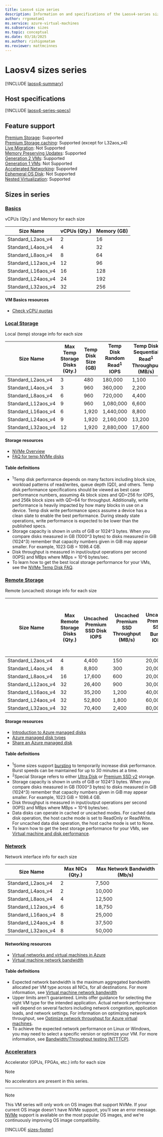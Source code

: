 ```yaml
---
title: Laosv4 size series
description: Information on and specifications of the Laosv4-series sizes
author: rrgomatam1
ms.service: azure-virtual-machines
ms.subservice: sizes
ms.topic: conceptual
ms.date: 03/18/2025
ms.author: rishigomatam
ms.reviewer: mattmcinnes
---
```


# Laosv4 sizes series

[!INCLUDE [laosv4-summary](./includes/laosv4-series-summary.md)]

## Host specifications
[!INCLUDE [laosv4-series-specs](./includes/laosv4-series-specs.md)]

## Feature support
[Premium Storage](../../premium-storage-performance.md): Supported <br>[Premium Storage caching](../../premium-storage-performance.md): Supported (except for L32aos_v4) <br>[Live Migration](../../maintenance-and-updates.md): Not Supported <br>[Memory Preserving Updates](../../maintenance-and-updates.md): Supported <br>[Generation 2 VMs](../../generation-2.md): Supported <br>[Generation 1 VMs](../../generation-2.md): Not Supported <br>[Accelerated Networking](/azure/virtual-network/create-vm-accelerated-networking-cli): Supported <br>[Ephemeral OS Disk](../../ephemeral-os-disks.md): Not Supported <br>[Nested Virtualization](/virtualization/hyper-v-on-windows/user-guide/nested-virtualization): Supported <br>

## Sizes in series

### [Basics](#tab/sizebasic)

vCPUs (Qty.) and Memory for each size

| Size Name | vCPUs (Qty.) | Memory (GB) |
| --- | --- | --- |
| Standard_L2aos_v4 | 2 | 16 |
| Standard_L4aos_v4 | 4 | 32 |
| Standard_L8aos_v4 | 8 | 64 |
| Standard_L12aos_v4 | 12 | 96 |
| Standard_L16aos_v4 | 16 | 128 |
| Standard_L24aos_v4 | 24 | 192 |
| Standard_L32aos_v4 | 32 | 256 |

#### VM Basics resources
- [Check vCPU quotas](../../../virtual-machines/quotas.md)

### [Local Storage](#tab/sizestoragelocal)

Local (temp) storage info for each size

| Size Name | Max Temp Storage Disks (Qty.) | Temp Disk Size (GB) | Temp Disk Random Read<sup>1</sup> IOPS | Temp Disk Sequential Read<sup>1</sup> Throughput (MB/s) | Temp Disk Random Write<sup>1</sup> IOPS | Temp Disk Sequential Write<sup>1</sup> Throughput (MB/s) |
| --- | --- | --- | --- | --- | --- | --- |
| Standard_L2aos_v4 | 3 | 480 | 180,000 | 1,100 | 72,000 | 575 |
| Standard_L4aos_v4 | 3 | 960 | 360,000 | 2,200 | 144,000 | 1,150 |
| Standard_L8aos_v4 | 6 | 960 | 720,000 | 4,400 | 288,000 | 2,300 |
| Standard_L12aos_v4 | 9 | 960 | 1,080,000 | 6,600 | 432,000 | 3,450 |
| Standard_L16aos_v4 | 6 | 1,920 | 1,440,000 | 8,800 | 576,000 | 4,600 |
| Standard_L24aos_v4 | 9 | 1,920 | 2,160,000 | 13,200 | 864,000 | 6,900 |
| Standard_L32aos_v4 | 12 | 1,920 | 2,880,000 | 17,600 | 1,152,000 | 9,200 |

#### Storage resources
- [NVMe Overview](/azure/virtual-machines/nvme-overview)
- [FAQ for temp NVMe disks](/azure/virtual-machines/enable-nvme-temp-faqs)


#### Table definitions
- <sup>1</sup>Temp disk performance depends on many factors including block size, workload patterns of read/writes, queue depth (QD), and others. Temp disk performance specifications should be viewed as best case performance numbers, assuming 4k block sizes and QD=256 for IOPS, and 256k block sizes with QD=64 for throughput. Additionally, write performance is heavily impacted by how many blocks in use on a device. Temp disk write performance specs assume a device has a clean slate to enable the best performance. During steady state operations, write performance is expected to be lower than the published specs. 
- Storage capacity is shown in units of GiB or 1024^3 bytes. When you compare disks measured in GB (1000^3 bytes) to disks measured in GiB (1024^3) remember that capacity numbers given in GiB may appear smaller. For example, 1023 GiB = 1098.4 GB.
- Disk throughput is measured in input/output operations per second (IOPS) and MBps where MBps = 10^6 bytes/sec.
- To learn how to get the best local storage performance for your VMs, see the [NVMe Temp Disk FAQ](/azure/virtual-machines/enable-nvme-temp-faqs).

### [Remote Storage](#tab/sizestorageremote)

Remote (uncached) storage info for each size

| Size Name | Max Remote Storage Disks (Qty.) | Uncached Premium SSD Disk IOPS | Uncached Premium SSD Throughput (MB/s) | Uncached Premium SSD Burst<sup>1</sup> IOPS | Uncached Premium SSD Burst<sup>1</sup> Throughput (MB/s) | Uncached Ultra Disk and Premium SSD v2 IOPS | Uncached Ultra Disk and Premium SSD v2 Throughput (MB/s) | Uncached Burst<sup>1</sup> Ultra Disk and Premium SSD v2 IOPS | Uncached Burst<sup>1</sup> Ultra Disk and Premium SSD v2 Disk Throughput (MB/s) |
| --- | --- | --- | --- | --- | --- | --- | --- | --- | --- |
| Standard_L2aos_v4 | 4 | 4,400 | 150 | 20,000 | 1,250 | 4,400 | 150 | 20,000 | 1,250 |
| Standard_L4aos_v4 | 8 | 8,800 | 300 | 20,000 | 1,250 | 8,800 | 300 | 20,000 | 1,250 |
| Standard_L8aos_v4 | 16 | 17,600 | 600 | 20,000 | 1,250 | 17,600 | 600 | 20,000 | 1,250 |
| Standard_L12aos_v4 | 32 | 26,400 | 900 | 30,000 | 1,250 | 26,400 | 900 | 30,000 | 1,250 |
| Standard_L16aos_v4 | 32 | 35,200 | 1,200 | 40,000 | 1,250 | 35,200 | 1,200 | 40,000 | 1,250 |
| Standard_L24aos_v4 | 32 | 52,800 | 1,800 | 60,000 | 1,800 | 52,800 | 1,800 | 60,000 | 1,800 |
| Standard_L32aos_v4 | 32 | 70,400 | 2,400 | 80,000 | 2,400 | 70,400 | 2,400 | 80,000 | 2,400 |

#### Storage resources
- [Introduction to Azure managed disks](../../../virtual-machines/managed-disks-overview.md)
- [Azure managed disk types](../../../virtual-machines/disks-types.md)
- [Share an Azure managed disk](../../../virtual-machines/disks-shared.md)

#### Table definitions
- <sup>1</sup>Some sizes support [bursting](../../disk-bursting.md) to temporarily increase disk performance. Burst speeds can be maintained for up to 30 minutes at a time.
- <sup>2</sup>Special Storage refers to either [Ultra Disk](../../../virtual-machines/disks-enable-ultra-ssd.md) or [Premium SSD v2](../../../virtual-machines/disks-deploy-premium-v2.md) storage.
- Storage capacity is shown in units of GiB or 1024^3 bytes. When you compare disks measured in GB (1000^3 bytes) to disks measured in GiB (1024^3) remember that capacity numbers given in GiB may appear smaller. For example, 1023 GiB = 1098.4 GB.
- Disk throughput is measured in input/output operations per second (IOPS) and MBps where MBps = 10^6 bytes/sec.
- Data disks can operate in cached or uncached modes. For cached data disk operation, the host cache mode is set to ReadOnly or ReadWrite. For uncached data disk operation, the host cache mode is set to None.
- To learn how to get the best storage performance for your VMs, see [Virtual machine and disk performance](../../../virtual-machines/disks-performance.md).


### [Network](#tab/sizenetwork)

Network interface info for each size

| Size Name | Max NICs (Qty.) | Max Network Bandwidth (Mb/s) |
| --- | --- | --- |
| Standard_L2aos_v4 | 2 | 7,500 |
| Standard_L4aos_v4 | 2 | 10,000 |
| Standard_L8aos_v4 | 4 | 12,500 |
| Standard_L12aos_v4 | 6 | 18,750 |
| Standard_L16aos_v4 | 8 | 25,000 |
| Standard_L24aos_v4 | 8 | 37,500 |
| Standard_L32aos_v4 | 8 | 50,000 |

#### Networking resources
- [Virtual networks and virtual machines in Azure](/azure/virtual-network/network-overview)
- [Virtual machine network bandwidth](/azure/virtual-network/virtual-machine-network-throughput)

#### Table definitions
- Expected network bandwidth is the maximum aggregated bandwidth allocated per VM type across all NICs, for all destinations. For more information, see [Virtual machine network bandwidth](/azure/virtual-network/virtual-machine-network-throughput)
- Upper limits aren't guaranteed. Limits offer guidance for selecting the right VM type for the intended application. Actual network performance will depend on several factors including network congestion, application loads, and network settings. For information on optimizing network throughput, see [Optimize network throughput for Azure virtual machines](/azure/virtual-network/virtual-network-optimize-network-bandwidth). 
-  To achieve the expected network performance on Linux or Windows, you may need to select a specific version or optimize your VM. For more information, see [Bandwidth/Throughput testing (NTTTCP)](/azure/virtual-network/virtual-network-bandwidth-testing).

### [Accelerators](#tab/sizeaccelerators)

Accelerator (GPUs, FPGAs, etc.) info for each size

> [!NOTE]
> No accelerators are present in this series.

---
> [!NOTE]
> This VM series will only work on OS images that support NVMe. If your current OS image doesn't have NVMe support, you’ll see an error message. [NVMe](/azure/virtual-machines/enable-nvme-interface) support is available on the most popular OS images, and we're continuously improving OS image compatibility.


[!INCLUDE [sizes-footer](../includes/sizes-footer.md)]

